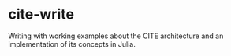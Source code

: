 # cite-write

Writing with working examples about the CITE architecture and an implementation of its concepts in Julia.
